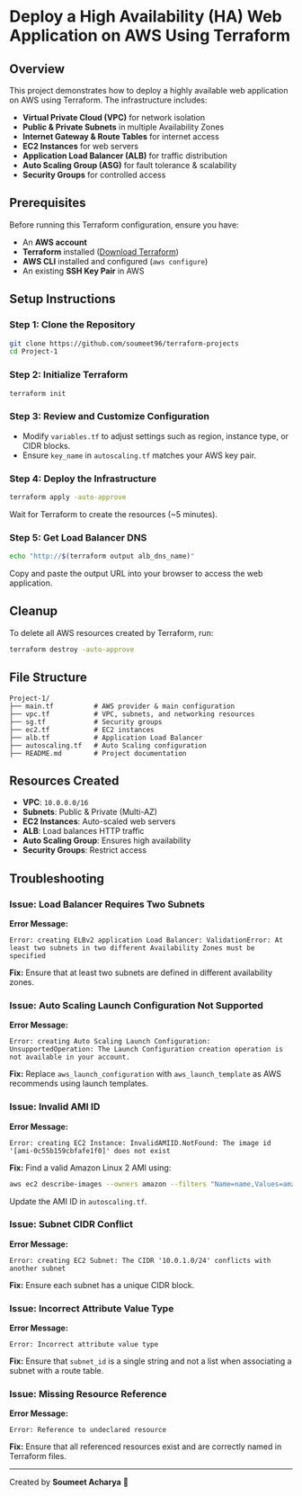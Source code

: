 # Deploy a High Availability (HA) Web Application on AWS Using Terraform

## Overview
This project demonstrates how to deploy a highly available web application on AWS using Terraform. The infrastructure includes:
- **Virtual Private Cloud (VPC)** for network isolation
- **Public & Private Subnets** in multiple Availability Zones
- **Internet Gateway & Route Tables** for internet access
- **EC2 Instances** for web servers
- **Application Load Balancer (ALB)** for traffic distribution
- **Auto Scaling Group (ASG)** for fault tolerance & scalability
- **Security Groups** for controlled access

## Prerequisites
Before running this Terraform configuration, ensure you have:
- An **AWS account**
- **Terraform** installed ([Download Terraform](https://www.terraform.io/downloads))
- **AWS CLI** installed and configured (`aws configure`)
- An existing **SSH Key Pair** in AWS

## Setup Instructions

### Step 1: Clone the Repository
```sh
git clone https://github.com/soumeet96/terraform-projects
cd Project-1
```

### Step 2: Initialize Terraform
```sh
terraform init
```

### Step 3: Review and Customize Configuration
- Modify `variables.tf` to adjust settings such as region, instance type, or CIDR blocks.
- Ensure `key_name` in `autoscaling.tf` matches your AWS key pair.

### Step 4: Deploy the Infrastructure
```sh
terraform apply -auto-approve
```
Wait for Terraform to create the resources (~5 minutes).

### Step 5: Get Load Balancer DNS
```sh
echo "http://$(terraform output alb_dns_name)"
```
Copy and paste the output URL into your browser to access the web application.

## Cleanup
To delete all AWS resources created by Terraform, run:
```sh
terraform destroy -auto-approve
```

## File Structure
```
Project-1/
├── main.tf          # AWS provider & main configuration
├── vpc.tf           # VPC, subnets, and networking resources
├── sg.tf            # Security groups
├── ec2.tf           # EC2 instances
├── alb.tf           # Application Load Balancer
├── autoscaling.tf   # Auto Scaling configuration
├── README.md        # Project documentation
```

## Resources Created
- **VPC**: `10.0.0.0/16`
- **Subnets**: Public & Private (Multi-AZ)
- **EC2 Instances**: Auto-scaled web servers
- **ALB**: Load balances HTTP traffic
- **Auto Scaling Group**: Ensures high availability
- **Security Groups**: Restrict access

## Troubleshooting
### Issue: Load Balancer Requires Two Subnets
**Error Message:**
```
Error: creating ELBv2 application Load Balancer: ValidationError: At least two subnets in two different Availability Zones must be specified
```
**Fix:** Ensure that at least two subnets are defined in different availability zones.

### Issue: Auto Scaling Launch Configuration Not Supported
**Error Message:**
```
Error: creating Auto Scaling Launch Configuration: UnsupportedOperation: The Launch Configuration creation operation is not available in your account.
```
**Fix:** Replace `aws_launch_configuration` with `aws_launch_template` as AWS recommends using launch templates.

### Issue: Invalid AMI ID
**Error Message:**
```
Error: creating EC2 Instance: InvalidAMIID.NotFound: The image id '[ami-0c55b159cbfafe1f0]' does not exist
```
**Fix:** Find a valid Amazon Linux 2 AMI using:
```sh
aws ec2 describe-images --owners amazon --filters "Name=name,Values=amzn2-ami-hvm-*" --query "Images | sort_by(@, &CreationDate) | [-1].ImageId"
```
Update the AMI ID in `autoscaling.tf`.

### Issue: Subnet CIDR Conflict
**Error Message:**
```
Error: creating EC2 Subnet: The CIDR '10.0.1.0/24' conflicts with another subnet
```
**Fix:** Ensure each subnet has a unique CIDR block.

### Issue: Incorrect Attribute Value Type
**Error Message:**
```
Error: Incorrect attribute value type
```
**Fix:** Ensure that `subnet_id` is a single string and not a list when associating a subnet with a route table.

### Issue: Missing Resource Reference
**Error Message:**
```
Error: Reference to undeclared resource
```
**Fix:** Ensure that all referenced resources exist and are correctly named in Terraform files.

---
Created by **Soumeet Acharya** 🚀


